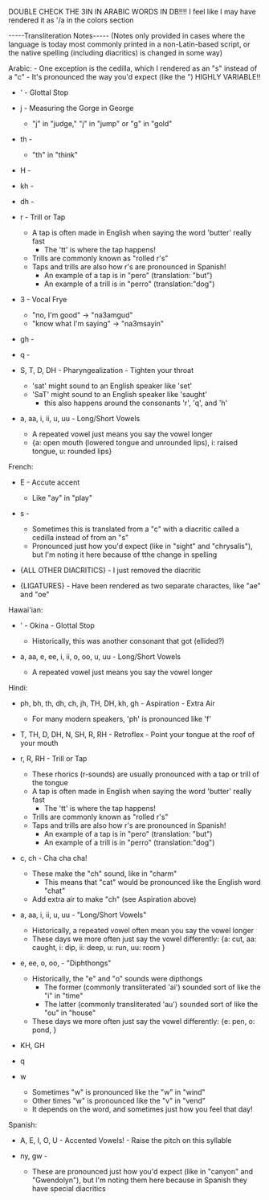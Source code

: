 
DOUBLE CHECK THE 3IN IN ARABIC WORDS IN DB!!!! I feel like I may have rendered it as '/a in the colors section

-----Transliteration Notes-----
(Notes only provided in cases where the language is today most commonly printed in a non-Latin-based script, or the native spelling (including diacritics) is changed in some way)

Arabic:
    - One exception is the cedilla, which I rendered as an "s" instead of a "c"
        - It's  pronounced the way you'd expect (like the ")
HIGHLY VARIABLE!!

* ' - Glottal Stop

* j - Measuring the Gorge in George
    - "j" in "judge," "j" in "jump" or "g" in "gold"

* th - 
    - "th" in "think"

* H - 

* kh -

* dh -

* r - Trill or Tap
    - A tap is often made in English when saying the word 'butter' really fast
        - The 'tt' is where the tap happens!
    - Trills are commonly known as "rolled r's"
    - Taps and trills are also how r's are pronounced in Spanish!
        - An example of a tap is in "pero" (translation: "but")
        - An example of a trill is in "perro" (translation:"dog")

* 3 - Vocal Frye
    - "no, I'm good" -> "na3amgud"
    - "know what I'm saying" -> "na3msayin"

* gh -

* q - 

* S, T, D, DH - Pharyngealization - Tighten your throat
    - 'sat' might sound to an English speaker like 'set'
    - 'SaT' might sound to an English speaker like 'saught'
        - this also happens around the consonants 'r', 'q', and 'h'

* a, aa, i, ii, u, uu - Long/Short Vowels
    - A repeated vowel just means you say the vowel longer
    - {a: open mouth (lowered tongue and unrounded lips), i: raised tongue, u: rounded lips}

French:

* E - Accute accent
    - Like "ay" in "play"

* s -
    - Sometimes this is translated from a "c" with a diacritic called a cedilla instead of from an "s"
    - Pronounced just how you'd expect (like  in "sight" and "chrysalis"), but I'm noting it here because of tthe change in spelling

* {ALL OTHER DIACRITICS} - I just removed the diacritic

* {LIGATURES} - Have been rendered as two separate charactes, like "ae" and "oe"

Hawai'ian:

* ' - Okina - Glottal Stop
    - Historically, this was another consonant that got (ellided?)

* a, aa, e, ee, i, ii, o, oo, u, uu - Long/Short Vowels
    - A repeated vowel just means you say the vowel longer

Hindi: 

* ph, bh, th, dh, ch, jh, TH, DH, kh, gh - Aspiration - Extra Air
    - For many modern speakers, 'ph' is pronounced like 'f'

* T, TH, D, DH, N, SH, R, RH - Retroflex - Point your tongue at the roof of your mouth

* r, R, RH - Trill or Tap
    - These rhorics (r-sounds) are usually pronounced with a tap or trill of the tongue
    - A tap is often made in English when saying the word 'butter' really fast
        - The 'tt' is where the tap happens!
    - Trills are commonly known as "rolled r's"
    - Taps and trills are also how r's are pronounced in Spanish!
        - An example of a tap is in "pero" (translation: "but")
        - An example of a trill is in "perro" (translation:"dog")

* c, ch - Cha cha cha!
    - These make the "ch" sound, like in "charm"
        - This means that "cat" would be pronounced like the English word "chat"
    - Add extra air to make "ch" (see Aspiration above)

* a, aa, i, ii, u, uu - "Long/Short Vowels"
    - Historically, a repeated vowel often mean you say the vowel longer
    - These days we more often just say the vowel differently: {a: cut, aa: caught, i: dip, ii: deep, u: run, uu: room }

* e, ee, o, oo, - "Diphthongs"
    - Historically, the "e" and "o" sounds were dipthongs
        - The former (commonly transliterated 'ai') sounded sort of like the "i" in "time"
        - The latter (commonly transliterated 'au') sounded sort of like the "ou" in "house"
    - These days we more often just say the vowel differently: {e: pen, o: pond, }

* KH, GH

* q

* w
    - Sometimes "w" is pronounced like the "w" in "wind"
    - Other times "w" is pronounced like the "v" in "vend"
    - It depends on the word, and sometimes just how you feel that day!

Spanish:

* A, E, I, O, U - Accented Vowels! - Raise the pitch on this syllable

* ny, gw - 
    - These are pronounced just how you'd expect (like  in "canyon" and "Gwendolyn"), but I'm noting them here because in Spanish they have special diacritics